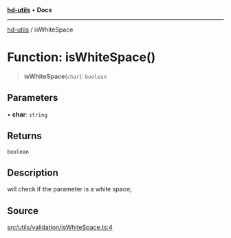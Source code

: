[**hd-utils**](../README.md) • **Docs**

***

[hd-utils](../globals.md) / isWhiteSpace

# Function: isWhiteSpace()

> **isWhiteSpace**(`char`): `boolean`

## Parameters

• **char**: `string`

## Returns

`boolean`

## Description

will check if the parameter is a white space;

## Source

[src/utils/validation/isWhiteSpace.ts:4](https://github.com/AhmadHddad/h-utils/blob/8e9e542f98b1a43a336ce585dc8666b21b0e894d/src/utils/validation/isWhiteSpace.ts#L4)
